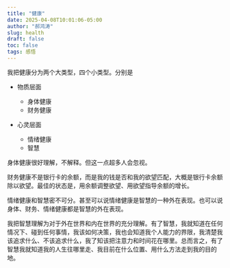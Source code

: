 ```yaml
---
title: "健康"
date: 2025-04-08T10:01:06-05:00
author: "郝鸿涛"
slug: health
draft: false
toc: false
tags: 感悟
---
```

我把健康分为两个大类型，四个小类型。分别是

- 物质层面
    - 身体健康
    - 财务健康

- 心灵层面
    - 情绪健康
    - 智慧

身体健康很好理解，不解释。但这一点超多人会忽视。

财务健康不是银行卡的余额，而是我的钱是否和我的欲望匹配，大概是银行卡余额除以欲望。最佳的状态是，用余额调整欲望、用欲望指导余额的增长。

情绪健康和智慧密不可分。甚至可以说情绪健康是智慧的一种外在表现。也可以说身体、财务、情绪健康都是智慧的外在表现。

我把智慧理解为对于外在世界和内在世界的充分理解。有了智慧，我就知道在任何情况下、碰到任何事情，我该如何决策，我也会知道我个人能力的界限，我清楚我该追求什么、不该追求什么，我了知该把注意力和时间花在哪里。总而言之，有了智慧我就知道我的人生往哪里走、我目前在什么位置、用什么方法走到我的目的地。